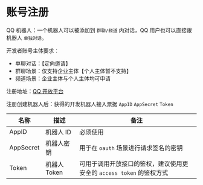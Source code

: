 # 账号注册

QQ 机器人：一个机器人可以被添加到 `群聊/频道` 内对话，QQ 用户也可以直接跟机器人 `单独对话`。

开发者账号主体要求：
- 单聊对话：【定向邀请】
- 群聊场景：仅支持企业主体【个人主体暂不支持】
- 频道场景：企业主体与个人主体均可申请


注册地址：[QQ 开放平台](https://q.qq.com/#/) 

注册创建机器人后：获得的开发机器人接入票据 `AppID` `AppSecret` `Token`

| 名称 | 描述 | 备注 |
| --- | --- | --- |
| AppID | 机器人 ID | 必须使用 |
| AppSecret | 机器人密钥 | 用于在 `oauth` 场景进行请求签名的密钥 |
| Token | 机器人 Token | 可用于调用开放接口的鉴权，建议使用更安全的 `access token` 的鉴权方式 |
